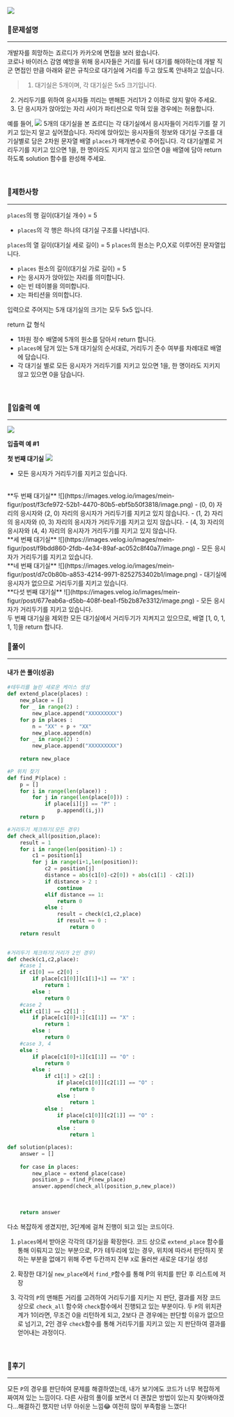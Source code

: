 ![](https://images.velog.io/images/mein-figur/post/cf4e45de-ea51-4b95-a79a-5e816ea7e3a7/image.png)


### 📌문제설명

----

개발자를 희망하는 죠르디가 카카오에 면접을 보러 왔습니다.<br>
코로나 바이러스 감염 예방을 위해 응시자들은 거리를 둬서 대기를 해야하는데 개발 직군 면접인 만큼
아래와 같은 규칙으로 대기실에 거리를 두고 앉도록 안내하고 있습니다.
> 1. 대기실은 5개이며, 각 대기실은 5x5 크기입니다.
2. 거리두기를 위하여 응시자들 끼리는 맨해튼 거리1가 2 이하로 앉지 말아 주세요.
3. 단 응시자가 앉아있는 자리 사이가 파티션으로 막혀 있을 경우에는 허용합니다.

예를 들어,
![](https://images.velog.io/images/mein-figur/post/0231feae-dd1c-4db3-bf2a-37a3d5dc8b04/image.png)
5개의 대기실을 본 죠르디는 각 대기실에서 응시자들이 거리두기를 잘 기키고 있는지 알고 싶어졌습니다. 자리에 앉아있는 응시자들의 정보와 대기실 구조를 대기실별로 담은 2차원 문자열 배열 `places`가 매개변수로 주어집니다. 각 대기실별로 거리두기를 지키고 있으면 1을, 한 명이라도 지키지 않고 있으면 0을 배열에 담아 return 하도록 solution 함수를 완성해 주세요.

<br>

### 📌제한사항

----

`places`의 행 길이(대기실 개수) = 5
- `places`의 각 행은 하나의 대기실 구조를 나타냅니다.

`places`의 열 길이(대기실 세로 길이) = 5
`places`의 원소는 P,O,X로 이루어진 문자열입니다.
- `places` 원소의 길이(대기실 가로 길이) = 5
- `P`는 응시자가 앉아있는 자리를 의미합니다.
- `O`는 빈 테이블을 의미합니다.
- `X`는 파티션을 의미합니다.

입력으로 주어지는 5개 대기실의 크기는 모두 5x5 입니다.

return 값 형식
- 1차원 정수 배열에 5개의 원소를 담아서 return 합니다.
- `places`에 담겨 있는 5개 대기실의 순서대로, 거리두기 준수 여부를 차례대로 배열에 담습니다.
- 각 대기실 별로 모든 응시자가 거리두기를 지키고 있으면 1을, 한 명이라도 지키지 않고 있으면 0을 담습니다.
<br>

### 📌입출력 예

----
![](https://images.velog.io/images/mein-figur/post/cbd1ceb4-0151-4634-9735-39af8de7349f/image.png)

**입출력 예 #1**

**첫 번째 대기실**
![](https://images.velog.io/images/mein-figur/post/dd7fde5e-39a8-4511-934e-d22c68985909/image.png)
- 모든 응시자가 거리두기를 지키고 있습니다.
<br>
**두 번째 대기실**
![](https://images.velog.io/images/mein-figur/post/f3cfe972-52b1-4470-80b5-ebf5b50f3818/image.png)
- (0, 0) 자리의 응시자와 (2, 0) 자리의 응시자가 거리두기를 지키고 있지 않습니다.
- (1, 2) 자리의 응시자와 (0, 3) 자리의 응시자가 거리두기를 지키고 있지 않습니다.
- (4, 3) 자리의 응시자와 (4, 4) 자리의 응시자가 거리두기를 지키고 있지 않습니다.
<br>
**세 번째 대기실**
![](https://images.velog.io/images/mein-figur/post/f9bdd860-2fdb-4e34-89af-ac052c8f40a7/image.png)
- 모든 응시자가 거리두기를 지키고 있습니다.
<br>
**네 번째 대기실**
![](https://images.velog.io/images/mein-figur/post/d7c0b80b-a853-4214-9971-8252753402b1/image.png)
- 대기실에 응시자가 없으므로 거리두기를 지키고 있습니다.
<br>
**다섯 번째 대기실**
![](https://images.velog.io/images/mein-figur/post/677eab6a-d5bb-408f-bea1-f5b2b87e3312/image.png)
- 모든 응시자가 거리두기를 지키고 있습니다.
<br>
두 번째 대기실을 제외한 모든 대기실에서 거리두기가 지켜지고 있으므로, 배열 [1, 0, 1, 1, 1]을 return 합니다.

<br>

### 📌풀이

----

#### 내가 쓴 풀이(성공)
```python
#테두리를 늘린 새로운 케이스 생성
def extend_place(places) :
    new_place = []
    for _ in range(2) :
        new_place.append("XXXXXXXXX")
    for p in places :
        n = "XX" + p + "XX"
        new_place.append(n)
    for _ in range(2) :
        new_place.append("XXXXXXXXX")
    
    return new_place

#P 위치 찾기
def find_P(place) :
    p = []
    for i in range(len(place)) :
        for j in range(len(place[0])) :
            if place[i][j] == "P" :
                p.append((i,j))
    return p

#거리두기 체크하기(모든 경우)
def check_all(position,place):
    result = 1
    for i in range(len(position)-1) :
        c1 = position[i]
        for j in range(i+1,len(position)):
            c2 = position[j]
            distance = abs(c1[0]-c2[0]) + abs(c1[1] - c2[1])
            if distance > 2 :
                continue
            elif distance == 1:
                return 0
            else :
                result = check(c1,c2,place)
                if result == 0 :
                    return 0
    return result
                

#거리두기 체크하기(거리가 2인 경우)
def check(c1,c2,place):
    #case 1
    if c1[0] == c2[0] :
        if place[c1[0]][c1[1]+1] == "X" :
            return 1
        else :
            return 0
    #case 2
    elif c1[1] == c2[1] :
        if place[c1[0]+1][c1[1]] == "X" :
            return 1
        else :
            return 0
    #case 3, 4
    else :
        if place[c1[0]+1][c1[1]] == "O" :
            return 0
        else :
            if c1[1] > c2[1] : 
                if place[c1[0]][c2[1]] == "O" :
                    return 0
                else :
                    return 1
            else :
                if place[c1[0]][c2[1]] == "O" :
                    return 0
                else :
                    return 1

def solution(places):
    answer = []
    
    for case in places:
        new_place = extend_place(case)
        position_p = find_P(new_place)
        answer.append(check_all(position_p,new_place))
        
        
    
    return answer
```

다소 복잡하게 생겼지만, 3단계에 걸쳐 진행이 되고 있는 코드이다.

1. `places`에서 받아온 각각의 대기실을 확장한다.
코드 상으로 `extend_place` 함수를 통해 이뤄지고 있는 부분으로, P가 테두리에 있는 경우, 위치에 따라서 판단하지 못하는 부분을 없애기 위해 주변 두칸까지 전부 `X`로 둘러싼 새로운 대기실 생성

2. 확장한 대기실 `new_place`에서 `find_P`함수를 통해 P의 위치를 판단 후 리스트에 저장

3. 각각의 `P`의 맨해튼 거리를 고려하여 거리두기를 지키는 지 판단, 결과를 저장
코드 상으로 `check_all` 함수와 `check`함수에서 진행되고 있는 부분이다. 두 `P`의 위치관계가 1이라면, 무조건 0을 리턴하게 되고, 2보다 큰 경우에는 판단할 이유가 없으므로 넘기고, 2인 경우 `check`함수를 통해 거리두기를 지키고 있는 지 판단하여 결과를 얻어내는 과정이다.

<br>

### 📌후기

----

모든 `P`의 경우를 판단하여 문제를 해결하였는데, 내가 보기에도 코드가 너무 복잡하게 짜여져 있는 느낌이다. 다른 사람의 풀이를 보면서 더 괜찮은 방법이 있는지 찾아봐야겠다...해결하긴 했지만 너무 아쉬운 느낌😂 여전히 많이 부족함을 느꼈다!